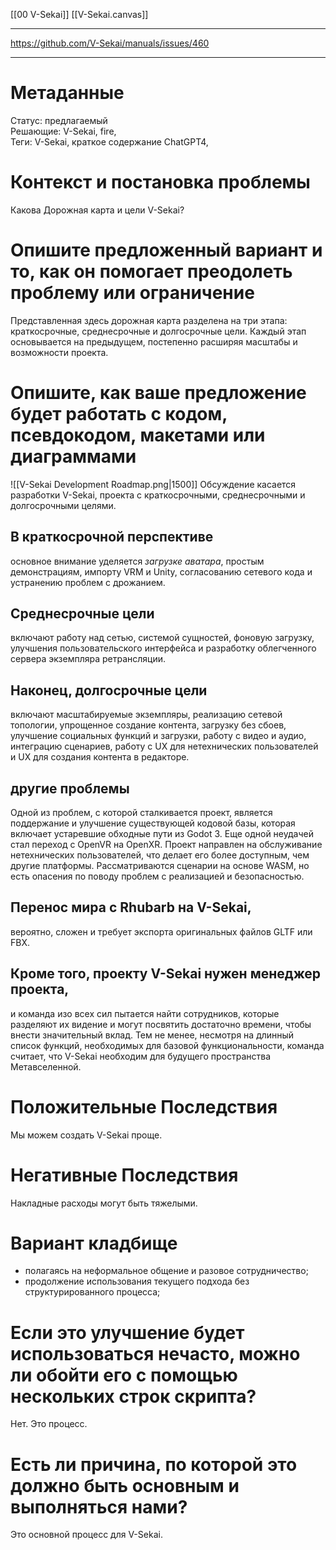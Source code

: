 [[00 V-Sekai]] [[V-Sekai.canvas]]
***
https://github.com/V-Sekai/manuals/issues/460
***
# Метаданные  
Статус: предлагаемый  
Решающие: V-Sekai, fire,  
Теги: V-Sekai, краткое содержание ChatGPT4,

# Контекст и постановка проблемы  
Какова Дорожная карта и цели V-Sekai?

# Опишите предложенный вариант и то, как он помогает преодолеть проблему или ограничение  
Представленная здесь дорожная карта разделена на три этапа: 
краткосрочные, среднесрочные и долгосрочные цели. Каждый этап основывается на предыдущем, постепенно расширяя масштабы и возможности проекта.

# Опишите, как ваше предложение будет работать с кодом, псевдокодом, макетами или диаграммами
![[V-Sekai Development Roadmap.png|1500]]
Обсуждение касается разработки V-Sekai, проекта с краткосрочными, среднесрочными и долгосрочными целями. 

## В краткосрочной перспективе 
основное внимание уделяется *загрузке аватара*, простым демонстрациям, импорту VRM и Unity, согласованию сетевого кода и устранению проблем с дрожанием. 

## Среднесрочные цели 
включают работу над сетью, системой сущностей, фоновую загрузку, улучшения пользовательского интерфейса и разработку облегченного сервера экземпляра ретрансляции. 

## Наконец, долгосрочные цели 
включают масштабируемые экземпляры, реализацию сетевой топологии, упрощенное создание контента, загрузку без сбоев, улучшение социальных функций и загрузки, работу с видео и аудио, интеграцию сценариев, работу с UX для нетехнических пользователей и UX для создания контента в редакторе.  

## другие проблемы
Одной из проблем, с которой сталкивается проект, является поддержание и улучшение существующей кодовой базы, которая включает устаревшие обходные пути из Godot 3. 
Еще одной неудачей стал переход с OpenVR на OpenXR. 
Проект направлен на обслуживание нетехнических пользователей, что делает его более доступным, чем другие платформы. 
Рассматриваются сценарии на основе WASM, но есть опасения по поводу проблем с реализацией и безопасностью.  
  
## Перенос мира с Rhubarb на V-Sekai, 
вероятно, сложен и требует экспорта оригинальных файлов GLTF или FBX. 


## Кроме того, проекту V-Sekai нужен менеджер проекта, 
и команда изо всех сил пытается найти сотрудников, которые разделяют их видение и могут посвятить достаточно времени, чтобы внести значительный вклад. 
Тем не менее, несмотря на длинный список функций, необходимых для базовой функциональности, команда считает, что V-Sekai необходим для будущего пространства Метавселенной.

# Положительные Последствия  
Мы можем создать V-Sekai проще.

# Негативные Последствия
Накладные расходы могут быть тяжелыми.

# Вариант кладбище
- полагаясь на неформальное общение и разовое сотрудничество;
- продолжение использования текущего подхода без структурированного процесса;

# Если это улучшение будет использоваться нечасто, можно ли обойти его с помощью нескольких строк скрипта?
Нет. Это процесс.

# Есть ли причина, по которой это должно быть основным и выполняться нами?
Это основной процесс для V-Sekai.